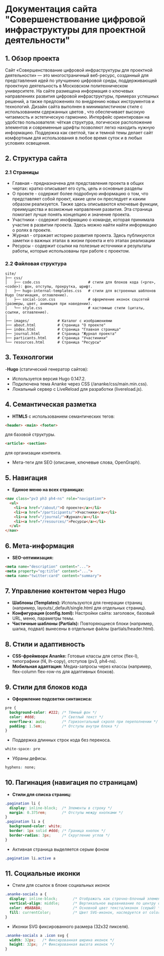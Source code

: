 # Документация сайта "Совершенствование цифровой инфраструктуры для проектной деятельности"

## 1. Обзор проекта

Сайт «Совершенствование цифровой инфраструктуры для проектной деятельности» — это многостраничный веб-ресурс, созданный для представления идей по улучшению цифровой среды, поддерживающей проектную деятельность в Московском политехническом университете. На сайте размещена информация о ключевых направлениях развития цифровой инфраструктуры, примерах успешных решений, а также предложениях по внедрению новых инструментов и технологий. Дизайн сайта выполнен в минималистичном стиле с использованием сдержанных цветов , что обеспечивает высокую читаемость и эстетическую гармонию. Интерфейс ориентирован на удобство пользователя: чёткая структура, логическое расположение элементов и современные шрифты позволяют легко находить нужную информацию. Поддержка как светлой, так и темной темы делает сайт комфортным для использования в любое время суток и в любых условиях освещения.

## 2. Структура сайта

### 2.1 Страницы

- Главная - предназначена для представления проекта в общих чертах: кратко описывает его суть, цель и основные разделы
- О проекте - содержит более подробную информацию о том, что представляет собой проект, какие цели он преследует и каким образом реализуется. Также здесь описываются ключевые функции, преимущества и возможные направления развития. Эта страница помогает лучше понять концепцию и значение проекта.
- Участники - содержит инофрмацию о команде, которая принимала участие в развитии проекта. Здесь можно найти найти информацию о ролях в проекте.
- Журнал - отражает историю развития проекта. Здесь публикуются заметки о важных этапах в жизни проекта и его этапах реализации
- Ресурсы - содержит ссылки на полезные источники и результаты работы, которые использованы при работе с проектом.

### 2.2 Файловая структура

```
site/
├── css/
│   ├── code.css                      # стили для блоков кода (<pre>, <code>): фон, отступы, прокрутка, шрифт.
│   ├── hugo-internal-templates.css   # стили для встроенных шаблонов Hugo (пагинация, оглавление).
│   ├── social-icon.css               # оформление иконок соцсетей (размеры, цвет, анимация при наведении).
│   └── style.css                     # кастомные стили (цитаты, ссылки, оглавление).
│
├── images/             # Каталог с изображениями
├── about.html          # Страница "О проекте"
├── index.html          # Страница "Главная страница"
├── journal.html        # Страница "Журнал проекта"
├── particants.html     # Страница "Участиники"
└── resources.html      # Страница "Ресурсы"

```

## 3. Технолгогии

-**Hugo** (статический генератор сайтов):
- Используется версия Hugo 0.147.2.
- Подключена тема Ananke через CSS (/ananke/css/main.min.css).
- Локальный сервер с LiveReload для разработки (livereload.js).

## 4. Семантическая разметка

- **HTML5** с использованием семантических тегов:

```html
<header> <main> <footer>
``` 

для базовой структуры.

```html
<article> <section> 
``` 

для организации контента.
- Мета-теги для SEO (описание, ключевые слова, OpenGraph).

## 5. Навигация 

- **Единое меню на всех страницах:**
```html
<nav class="pv3 ph3 ph4-ns" role="navigation">
  <ul>
    <li><a href="/about/">О проекте</a></li>
    <li><a href="/participants/">Участники</a></li>
    <li><a href="/journal/">Журнал</a></li>
    <li><a href="/resources/">Ресурсы</a></li>
  </ul>
</nav>
```

## 6. Мета-информация

- **SEO-оптимизация:**
```html
<meta name="description" content="...">
<meta property="og:title" content="...">
<meta name="twitter:card" content="summary">
```
## 7. Управление контентом через Hugo

- **Шаблоны (Templates):** Используются для генерации страниц (например, layouts/_default/single.html для отдельных страниц).
- **Конфигурация (config.toml):**  Настройки сайта: заголовок, базовый URL, меню, параметры темы.
- **Частичные шаблоны (Partials):** Повторяющиеся блоки (например, шапка, подвал) вынесены в отдельные файлы (partials/header.html).

## 8. Стили и адаптивность

- **CSS-фреймворк Ananke:** Готовые классы для сеток (flex-l), типографики (f4, lh-copy), отступов (pv3, ph4-ns).
- **Мобильная адаптация:** Медиа-запросы через классы (например, flex-column flex-row-ns для адаптивных блоков).


## 9.  Стили для блоков кода

- **Оформление подсветки синтаксиса:**

``` css
pre {
  background-color: #222; /* Тёмный фон */
  color: #ddd;            /* Светлый текст */
  overflow-x: auto;       /* Горизонтальный скролл при переполнении */
  padding: 1.5em;         /* Отступы внутри блока */
}
```
- Поддержка длинных строк кода без переноса. 

```css
white-space: pre
```

- Убраны дефисы.

```css
hyphens: none;
```

## 10. Пагинация (навигация по страницам)

- **Стили для списка страниц:**

```css
.pagination li {
  display: inline-block;  /* Элементы в строку */
  margin: 0.375rem;       /* Отступы между кнопками */
}
.pagination li a {
  background-color: white;
  border: 1px solid #ddd; /* Граница кнопок */
  border-radius: 3px;     /* Скругление углов */
}
```
- Активная страница выделяется серым фоном 

```css
.pagination li.active a
```

## 11. Социальные иконки

- Стили для ссылок в блоке социальных иконок

```css
.ananke-socials a {
  display: inline-block;       /* Отображать как строчно-блочный элемент (можно задавать ширину/высоту) */
  vertical-align: middle;      /* Вертикальное выравнивание по центру относительно родителя */
  color: #BABABA;              /* Основной цвет текста/иконок (серый) */
  fill: currentColor;          /* Цвет SVG-иконок, наследуется от color (BABABA) */
}
```
- Иконки SVG фиксированного размера (32x32 пикселя).
```css
.ananke-socials a .icon svg {
  width: 32px;   /* Фиксированная ширина иконок */
  height: 32px;  /* Фиксированная высота иконок */
}
```
